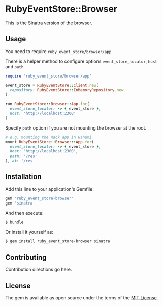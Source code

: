 # RubyEventStore::Browser
This is the Sinatra version of the browser.

## Usage
You need to require `ruby_event_store/browser/app`.

There is a helper method to configure options `event_store_locator`, `host` and `path`.

```ruby
require 'ruby_event_store/browser/app'

event_store = RubyEventStore::Client.new(
  repository: RubyEventStore::InMemoryRepository.new
)

run RubyEventStore::Browser::App.for(
  event_store_locator: -> { event_store },
  host: 'http://localhost:2300'
)
```

Specify `path` option if you are not mounting the browser at the root.

```ruby
# e.g. mounting the Rack app in Hanami
mount RubyEventStore::Browser::App.for(
  event_store_locator: -> { event_store },
  host: 'http://localhost:2300',
  path: '/res'
), at: '/res'
```

## Installation
Add this line to your application's Gemfile:

```ruby
gem 'ruby_event_store-browser'
gem 'sinatra'
```

And then execute:
```bash
$ bundle
```

Or install it yourself as:
```bash
$ gem install ruby_event_store-browser sinatra
```

## Contributing
Contribution directions go here.

## License
The gem is available as open source under the terms of the [MIT License](http://opensource.org/licenses/MIT).
